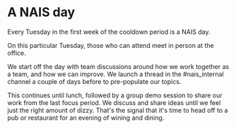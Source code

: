 # A NAIS day

Every Tuesday in the first week of the cooldown period is a NAIS day.

On this particular Tuesday, those who can attend meet in person at the office.

We start off the day with team discussions around how we work together as a team, and how we can improve.
We launch a thread in the #nais_internal channel a couple of days before to pre-populate our topics.

This continues until lunch, followed by a group demo session to share our work from the last focus period.
We discuss and share ideas until we feel just the right amount of dizzy. That's the signal that it's time to head off to a pub or restaurant for an evening of wining and dining.
